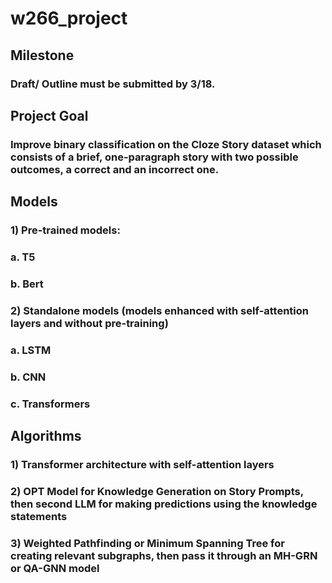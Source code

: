 # w266_project

## Milestone
### Draft/ Outline must be submitted by 3/18.


## Project Goal
### Improve binary classification on the Cloze Story dataset which consists of a brief, one-paragraph story with two possible outcomes, a correct and an incorrect one.

## Models
### 1) Pre-trained models:
###    a. T5
###    b. Bert
### 2) Standalone models (models enhanced with self-attention layers and without pre-training)
###    a. LSTM
###    b. CNN
###    c. Transformers

## Algorithms
### 1) Transformer architecture with self-attention layers
### 2) OPT Model for Knowledge Generation on Story Prompts, then second LLM for making predictions using the knowledge statements
### 3) Weighted Pathfinding or Minimum Spanning Tree for creating relevant subgraphs, then pass it through an MH-GRN or QA-GNN model

